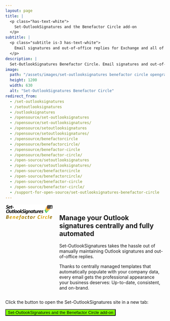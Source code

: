 ```yaml
---
layout: page
title: |
  <p class="has-text-white">
    Set-OutlookSignatures and the Benefactor Circle add-on
  </p>
subtitle: |
  <p class="subtitle is-3 has-text-white">
    Email signatures and out-of-office replies for Exchange and all of Outlook.<br>Full-featured, cost-effective, unsurpassed data privacy.
  </p>
description: |
  Set-OutlookSignatures Benefactor Circle. Email signatures and out-of-office replies for Exchange and all of Outlook. Full-featured, cost-effective, unsurpassed data privacy.
image:
  path: "/assets/images/set-outlooksignatures benefactor circle opengraph1200x630.png"
  height: 1200
  width: 630
  alt: "Set-OutlookSignatures Benefactor Circle"
redirect_from:
  - /set-outlooksignatures
  - /setoutlooksignatures
  - /outlooksignatures
  - /opensource/set-outlooksignatures
  - /opensource/set-outlooksignatures/
  - /opensource/setoutlooksignatures
  - /opensource/setoutlooksignatures/
  - /opensource/benefactorcircle
  - /opensource/benefactorcircle/
  - /opensource/benefactor-circle
  - /opensource/benefactor-circle/
  - /open-source/setoutlooksignatures
  - /open-source/setoutlooksignatures/
  - /open-source/benefactorcircle
  - /open-source/benefactorcircle/
  - /open-source/benefactor-circle
  - /open-source/benefactor-circle/
  - /support-for-open-source/set-outlooksignatures-benefactor-circle
---
```


<div style="min-height: 100vh;">
  <div class="columns">
    <div class="column is-one-quarter">
      <img src="/assets/images/set-outlooksignatures benefactor circle.png" alt="Set-OutlookSignatures">
    </div>
    <div class="column">
      <h2>Manage your Outlook signatures centrally and fully automated</h2>
      <p>Set-OutlookSignatures takes the hassle out of manually maintaining Outlook signatures and out-of-office replies.</p>
      <p>Thanks to centrally managed templates that automatically populate with your company data, every email gets the professional appearance your business deserves: Up-to-date, consistent, and on-brand.</p>
    </div>
  </div>

  <p>Click the button to open the Set-OutlookSignatures site in a new tab:</p>

  <p><a href="https://set-outlooksignatures.com"><button class="button mtrcs-external-link is-link is-normal is-hover has-text-black has-text-weight-bold" style="background-color: lawngreen">Set-OutlookSignatures and the Benefactor Circle add-on</button></a></p>
</div>

